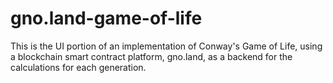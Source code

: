 # gno.land-game-of-life
This is the UI portion of an implementation of Conway's Game of Life, using a blockchain smart contract platform, gno.land, as a backend for the calculations for each generation.
